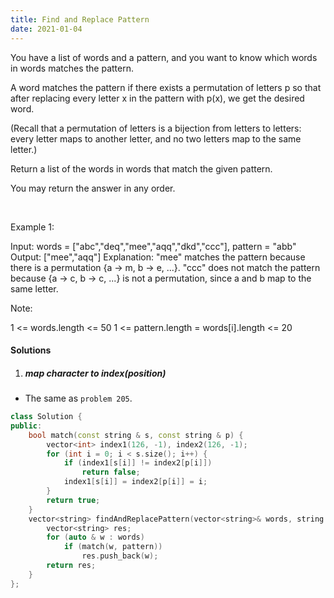 ```yaml
---
title: Find and Replace Pattern
date: 2021-01-04
---
```

You have a list of words and a pattern, and you want to know which words in words matches the pattern.

A word matches the pattern if there exists a permutation of letters p so that after replacing every letter x in the pattern with p(x), we get the desired word.

(Recall that a permutation of letters is a bijection from letters to letters: every letter maps to another letter, and no two letters map to the same letter.)

Return a list of the words in words that match the given pattern. 

You may return the answer in any order.

 

Example 1:

Input: words = ["abc","deq","mee","aqq","dkd","ccc"], pattern = "abb"
Output: ["mee","aqq"]
Explanation: "mee" matches the pattern because there is a permutation {a -> m, b -> e, ...}. 
"ccc" does not match the pattern because {a -> c, b -> c, ...} is not a permutation,
since a and b map to the same letter.
 

Note:

1 <= words.length <= 50
1 <= pattern.length = words[i].length <= 20

#### Solutions

1. ##### map character to index(position)

- The same as `problem 205`.

```cpp
class Solution {
public:
    bool match(const string & s, const string & p) {
        vector<int> index1(126, -1), index2(126, -1);
        for (int i = 0; i < s.size(); i++) {
            if (index1[s[i]] != index2[p[i]])
                return false;
            index1[s[i]] = index2[p[i]] = i;
        }
        return true;
    }
    vector<string> findAndReplacePattern(vector<string>& words, string pattern) {
        vector<string> res;
        for (auto & w : words)
            if (match(w, pattern))
                res.push_back(w);
        return res;
    }
};
```